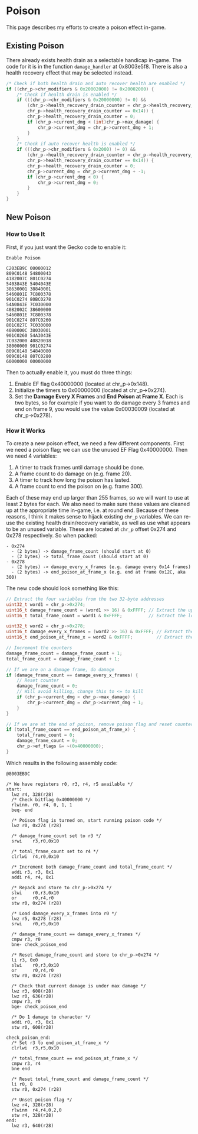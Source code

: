 # Poison

This page describes my efforts to create a poison effect in-game.

## Existing Poison

There already exists health drain as a selectable handicap in-game. The code for it is in the function `damage_handler` at 0x8003e5f8.
There is also a health recovery effect that may be selected instead.

```c
/* Check if both health drain and auto recover health are enabled */
if ((chr_p->chr_modifiers & 0x20002000) != 0x20002000) {
    /* Check if health drain is enabled */
    if (((chr_p->chr_modifiers & 0x20000000) != 0) &&
        (chr_p->health_recovery_drain_counter = chr_p->health_recovery_drain_counter + 1,
        chr_p->health_recovery_drain_counter == 0x14)) {
        chr_p->health_recovery_drain_counter = 0;
        if (chr_p->current_dmg < (int)chr_p->max_damage) {
            chr_p->current_dmg = chr_p->current_dmg + 1;
        }
    }
    /* Check if auto recover health is enabled */
    if (((chr_p->chr_modifiers & 0x2000) != 0) &&
        (chr_p->health_recovery_drain_counter = chr_p->health_recovery_drain_counter + 1,
        chr_p->health_recovery_drain_counter == 0x14)) {
        chr_p->health_recovery_drain_counter = 0;
        chr_p->current_dmg = chr_p->current_dmg + -1;
        if (chr_p->current_dmg < 0) {
            chr_p->current_dmg = 0;
        }
    }
}
```

## New Poison

### How to Use It

First, if you just want the Gecko code to enable it:

```gecko
Enable Poison

C203EB9C 00000012
809C0148 54800043
4182007C 801C0274
5403843E 5404043E
38630001 38840001
5460801E 7C800378
901C0274 80BC0278
54A0843E 7C030000
4082002C 38600000
5460801E 7C800378
901C0274 807C0260
801C027C 7C030000
4080000C 38030001
901C0260 54A3043E
7C032000 40820018
38000000 901C0274
809C0148 54840080
909C0148 807C0280
60000000 00000000
```

Then to actually enable it, you must do three things:

1. Enable EF flag 0x40000000 (located at chr_p->0x148).
2. Initialize the timers to 0x00000000 (located at chr_p->0x274).
3. Set the **Damage Every X Frames** and **End Poison at Frame X**. Each is two bytes,
   so for example if you want to do damage every 3 frames and end on frame 9, you
   would use the value 0x00030009 (located at chr_p->0x278).

### How it Works

To create a new poison effect, we need a few different components.
First we need a poison flag; we can use the unused EF Flag 0x40000000.
Then we need 4 variables:

1. A timer to track frames until damage should be done.
2. A frame count to do damage on (e.g. frame 20).
3. A timer to track how long the poison has lasted.
4. A frame count to end the poison on (e.g. frame 300).

Each of these may end up larger than 255 frames, so we will want to use at least 2 bytes for each.
We also need to make sure these values are cleaned up at the appropriate time in-game, i.e. at round end.
Because of these reasons, I think it makes sense to hijack existing `chr_p` variables.
We can re-use the existing health drain/recovery variable, as well as use what appears to be an unused variable.
These are located at `chr_p` offset 0x274 and 0x278 respectively. So when packed:

```
- 0x274
  - (2 bytes) -> damage_frame_count (should start at 0)
  - (2 bytes) -> total_frame_count (should start at 0)
- 0x278
  - (2 bytes) -> damage_every_x_frames (e.g. damage every 0x14 frames)
  - (2 bytes) -> end_poison_at_frame_x (e.g. end at frame 0x12C, aka 300)
```

The new code should look something like this:

```c
// Extract the four variables from the two 32-byte addresses
uint32_t word1 = chr_p->0x274;
uint16_t damage_frame_count = (word1 >> 16) & 0xFFFF; // Extract the upper 16 bits (first 2 bytes)
uint16_t total_frame_count = word1 & 0xFFFF;          // Extract the lower 16 bits (second 2 bytes)

uint32_t word2 = chr_p->0x278;
uint16_t damage_every_x_frames = (word2 >> 16) & 0xFFFF; // Extract the upper 16 bits (first 2 bytes)
uint16_t end_poison_at_frame_x = word2 & 0xFFFF;         // Extract the lower 16 bits (second 2 bytes)

// Increment the counters
damage_frame_count = damage_frame_count + 1;
total_frame_count = damage_frame_count + 1;

// If we are on a damage frame, do damage
if (damage_frame_count == damage_every_x_frames) {
    // Reset counter
	damage_frame_count = 0;
    // Will avoid killing, change this to <= to kill
	if (chr_p->current_dmg < chr_p->max_damage) {
		chr_p->current_dmg = chr_p->current_dmg + 1;
	}
}

// If we are at the end of poison, remove poison flag and reset counters
if (total_frame_count == end_poison_at_frame_x) {
	total_frame_count = 0;
	damage_frame_count = 0;
	chr_p->ef_flags &= ~(0x40000000);
}
```

Which results in the following assembly code:

```ppc
@8003EB9C

/* We have registers r0, r3, r4, r5 available */
start:
  lwz r4, 328(r28)
  /* Check bitflag 0x40000000 */
  rlwinm. r0, r4, 0, 1, 1
  beq- end

  /* Poison flag is turned on, start running poison code */
  lwz r0, 0x274 (r28)

  /* damage_frame_count set to r3 */
  srwi    r3,r0,0x10

  /* total_frame_count set to r4 */
  clrlwi  r4,r0,0x10

  /* Increment both damage_frame_count and total_frame_count */
  addi r3, r3, 0x1
  addi r4, r4, 0x1

  /* Repack and store to chr_p->0x274 */
  slwi    r0,r3,0x10
  or      r0,r4,r0
  stw r0, 0x274 (r28)
  
  /* Load damage_every_x_frames into r0 */
  lwz r5, 0x278 (r28)
  srwi    r0,r5,0x10

  /* damage_frame_count == damage_every_x_frames */
  cmpw r3, r0
  bne- check_poison_end

  /* Reset damage_frame_count and store to chr_p->0x274 */
  li r3, 0x0
  slwi    r0,r3,0x10
  or      r0,r4,r0
  stw r0, 0x274 (r28)

  /* Check that current damage is under max damage */
  lwz r3, 608(r28)
  lwz r0, 636(r28)
  cmpw r3, r0
  bge- check_poison_end

  /* Do 1 damage to character */
  addi r0, r3, 0x1
  stw r0, 608(r28)

check_poison_end:
  /* Set r3 to end_poison_at_frame_x */
  clrlwi  r3,r5,0x10

  /* total_frame_count == end_poison_at_frame_x */
  cmpw r3, r4
  bne end

  /* Reset total_frame_count and damage_frame_count */
  li r0, 0
  stw r0, 0x274 (r28)

  /* Unset poison flag */
  lwz r4, 328(r28)
  rlwinm  r4,r4,0,2,0
  stw r4, 328(r28)
end:
  lwz r3, 640(r28)


```
